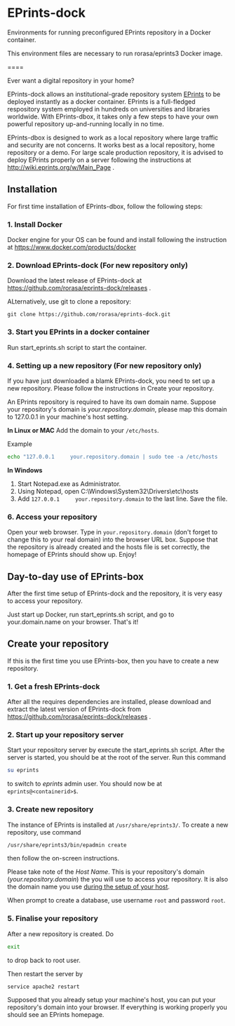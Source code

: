 # EPrints-dock

Environments for running preconfigured EPrints repository in a Docker container.

This environment files are necessary to run rorasa/eprints3 Docker image.

====

Ever want a digital repository in your home?

EPrints-dock allows an institutional-grade repository system [EPrints](http://www.eprints.org) to be deployed instantly as a 
docker container. EPrints is a full-fledged respository system employed in hundreds on universities and libraries worldwide. 
With EPrints-dbox, it takes only a few steps to have your own powerful repository up-and-running locally in no time.

EPrints-dbox is designed to work as a local repository where large traffic and security are not concerns. 
It works best as a local repository, home repository or a demo. 
For large scale production repository, it is advised to deploy EPrints properly on a server following the instructions 
at http://wiki.eprints.org/w/Main_Page .

## Installation

For first time installation of EPrints-dbox, follow the following steps:

### 1. Install Docker

Docker engine for your OS can be found and install following the instruction at https://www.docker.com/products/docker

### 2. Download EPrints-dock (For new repository only)

Download the latest release of EPrints-dock at https://github.com/rorasa/eprints-dock/releases .

ALternatively, use git to clone a repository:
```
git clone https://github.com/rorasa/eprints-dock.git
```

### 3. Start you EPrints in a docker container
 
 Run start_eprints.sh script to start the container.
 
 
### 4. Setting up a new repository (For new repository only)

If you have just downloaded a blamk EPrints-dock, you need to set up a new repository.
Please follow the instructions in Create your repository.

An EPrints repository is required to have its own domain name. Suppose your repository's domain is *your.repository.domain*, 
please map this domain to 127.0.0.1 in your machine's host setting.

**In Linux or MAC** Add the domain to your `/etc/hosts`.

Example

```bash
echo "127.0.0.1     your.repository.domain | sudo tee -a /etc/hosts
```

**In Windows**

1. Start Notepad.exe as Administrator.
2. Using Notepad, open C:\Windows\System32\Drivers\etc\hosts
3. Add `127.0.0.1     your.repository.domain` to the last line. Save the file.

### 6. Access your repository

Open your web browser. Type in `your.repository.domain` (don't forget to change this to your real domain) into the browser URL box. 
Suppose that the repository is already created and the hosts file is set correctly, the homepage of EPrints should show up. Enjoy!

## Day-to-day use of EPrints-box

After the first time setup of EPrints-dock and the repository, it is very easy to access your repository. 

Just start up Docker, run start_eprints.sh script, and go to your.domain.name on your browser. That's it!

## Create your repository

If this is the first time you use EPrints-box, then you have to create a new repository.

### 1. Get a fresh EPrints-dock

After all the requires dependencies are installed, please download and extract the latest version of EPrints-dock from https://github.com/rorasa/eprints-dock/releases .

### 2. Start up your repository server

Start your repository server by execute the start_eprints.sh script. After the server is started, you should be at the root of the server. Run this command
```bash
su eprints
```
to switch to *eprints* admin user. You should now be at `eprints@<containerid>$`.

### 3. Create new repository

The instance of EPrints is installed at `/usr/share/eprints3/`. To create a new repository, use command
```bash
/usr/share/eprints3/bin/epadmin create
```
then follow the on-screen instructions.

Please take note of the *Host Name*. This is your repository's domain (*your.repository.domain*) the you will use to access your repository. It is also the domain name you use [during the setup of your host](https://github.com/rorasa/eprints-box#5-setting-your-host).

When prompt to create a database, use username `root` and password `root`.

### 5. Finalise your repository

After a new repository is created. Do
```bash
exit
```
to drop back to root user. 

Then restart the server by
```bash
service apache2 restart
```

Supposed that you already setup your machine's host, you can put your repository's domain into your browser. If everything is working properly you should see an EPrints homepage.

